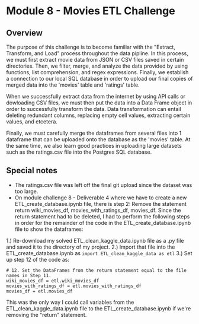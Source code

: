 # Module 8 - Movies ETL Challenge

## Overview
The purpose of this challenge is to become familiar with the "Extract, Transform, and Load" process throughout the data pipline.
In this process, we must first extract movie data from JSON or CSV files saved in certain directories. Then, we filter, merge, and analyze the data provided by using functions, list comprehension, and regex expressions. Finally, we establish a connection to our local SQL database in order to upload our final copies of merged data into the 'movies' table and 'ratings' table.

When we successfully extract data from the internet by using API calls or dowloading CSV files, we must then put the data into a Data Frame object in order to successfully transform the data. Data transformation can entail deleting redundant columns, replacing empty cell values, extracting certain values, and etcetera.

Finally, we must carefully merge the dataframes from several files into 1 dataframe that can be uploaded onto the database as the 'movies' table. At the same time, we also learn good practices in uploading large datasets such as the ratings.csv file into the Postgres SQL database.

## Special notes
- The ratings.csv file was left off the final git upload since the dataset was too large.
- On module challenge 8 - Deliverable 4 where we have to create a new ETL_create_database.ipynb file, there is step 2: Remove the statement return wiki_movies_df, movies_with_ratings_df, movies_df. Since the return statement had to be deleted, I had to perform the following steps in order for the remainder of the code in the ETL_create_database.ipynb file to show the dataframes:

1.) Re-download my solved ETL_clean_kaggle_data.ipynb file as a .py file and saved it to the directory of my project.
2.) Import that file into the ETL_create_database.ipynb as
```import ETL_clean_kaggle_data as etl```
3.) Set up step 12 of the code as:
```
# 12. Set the DataFrames from the return statement equal to the file names in Step 11. 
wiki_movies_df = etl.wiki_movies_df
movies_with_ratings_df = etl.movies_with_ratings_df
movies_df = etl.movies_df
```
This was the only way I could call variables from the ETL_clean_kaggle_data.ipynb file to the ETL_create_database.ipynb if we're removing the "return" statement.
